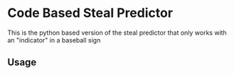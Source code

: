 # Code Based Steal Predictor
This is the python based version of the steal predictor that only works with an "indicator" in a baseball sign
## Usage
